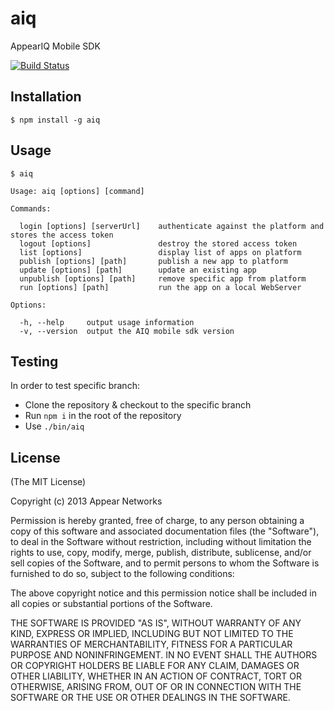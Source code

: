 # aiq

  AppearIQ Mobile SDK

  [![Build Status](https://travis-ci.org/appear/aiq-mobile-sdk.png?branch=master)](https://travis-ci.org/appear/aiq-mobile-sdk)

## Installation

    $ npm install -g aiq

## Usage

    $ aiq

    Usage: aiq [options] [command]

    Commands:

      login [options] [serverUrl]    authenticate against the platform and stores the access token
      logout [options]               destroy the stored access token
      list [options]                 display list of apps on platform
      publish [options] [path]       publish a new app to platform
      update [options] [path]        update an existing app
      unpublish [options] [path]     remove specific app from platform
      run [options] [path]           run the app on a local WebServer

    Options:

      -h, --help     output usage information
      -v, --version  output the AIQ mobile sdk version

## Testing

In order to test specific branch:

  * Clone the repository & checkout to the specific branch
  * Run `npm i` in the root of the repository
  * Use `./bin/aiq`

## License

(The MIT License)

Copyright (c) 2013 Appear Networks

Permission is hereby granted, free of charge, to any person
obtaining a copy of this software and associated documentation
files (the "Software"), to deal in the Software without
restriction, including without limitation the rights to use,
copy, modify, merge, publish, distribute, sublicense, and/or sell
copies of the Software, and to permit persons to whom the
Software is furnished to do so, subject to the following
conditions:

The above copyright notice and this permission notice shall be
included in all copies or substantial portions of the Software.

THE SOFTWARE IS PROVIDED "AS IS", WITHOUT WARRANTY OF ANY KIND,
EXPRESS OR IMPLIED, INCLUDING BUT NOT LIMITED TO THE WARRANTIES
OF MERCHANTABILITY, FITNESS FOR A PARTICULAR PURPOSE AND
NONINFRINGEMENT. IN NO EVENT SHALL THE AUTHORS OR COPYRIGHT
HOLDERS BE LIABLE FOR ANY CLAIM, DAMAGES OR OTHER LIABILITY,
WHETHER IN AN ACTION OF CONTRACT, TORT OR OTHERWISE, ARISING
FROM, OUT OF OR IN CONNECTION WITH THE SOFTWARE OR THE USE OR
OTHER DEALINGS IN THE SOFTWARE.
